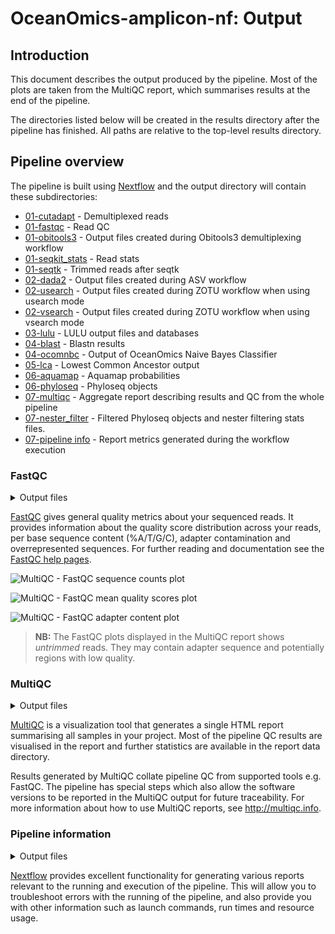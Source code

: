 # OceanOmics-amplicon-nf: Output

## Introduction

This document describes the output produced by the pipeline. Most of the plots are taken from the MultiQC report, which summarises results at the end of the pipeline.

The directories listed below will be created in the results directory after the pipeline has finished. All paths are relative to the top-level results directory.

## Pipeline overview

The pipeline is built using [Nextflow](https://www.nextflow.io/) and the output directory will contain these subdirectories:

- [01-cutadapt](#cutadapt) - Demultiplexed reads
- [01-fastqc](#fastqc) - Read QC
- [01-obitools3](#obitools3) - Output files created during Obitools3 demultiplexing workflow
- [01-seqkit_stats](#seqkit_stats) - Read stats
- [01-seqtk](#seqtk) - Trimmed reads after seqtk
- [02-dada2](#dada2) - Output files created during ASV workflow
- [02-usearch](#usearch) - Output files created during ZOTU workflow when using usearch mode
- [02-vsearch](#vsearch) - Output files created during ZOTU workflow when using vsearch mode
- [03-lulu](#lulu) - LULU output files and databases
- [04-blast](#blast) - Blastn results
- [04-ocomnbc](#ocomnbc) - Output of OceanOmics Naive Bayes Classifier
- [05-lca](#lca) - Lowest Common Ancestor output
- [06-aquamap](#aquamap) - Aquamap probabilities
- [06-phyloseq](#phyloseq) - Phyloseq objects
- [07-multiqc](#multiqc) - Aggregate report describing results and QC from the whole pipeline
- [07-nester_filter](#nester_filter) - Filtered Phyloseq objects and nester filtering stats files.
- [07-pipeline info](#pipeline-info) - Report metrics generated during the workflow execution

### FastQC

<details markdown="1">
<summary>Output files</summary>

- `fastqc/`
  - `*_fastqc.html`: FastQC report containing quality metrics.
  - `*_fastqc.zip`: Zip archive containing the FastQC report, tab-delimited data file and plot images.

</details>

[FastQC](http://www.bioinformatics.babraham.ac.uk/projects/fastqc/) gives general quality metrics about your sequenced reads. It provides information about the quality score distribution across your reads, per base sequence content (%A/T/G/C), adapter contamination and overrepresented sequences. For further reading and documentation see the [FastQC help pages](http://www.bioinformatics.babraham.ac.uk/projects/fastqc/Help/).

![MultiQC - FastQC sequence counts plot](images/mqc_fastqc_counts.png)

![MultiQC - FastQC mean quality scores plot](images/mqc_fastqc_quality.png)

![MultiQC - FastQC adapter content plot](images/mqc_fastqc_adapter.png)

> **NB:** The FastQC plots displayed in the MultiQC report shows _untrimmed_ reads. They may contain adapter sequence and potentially regions with low quality.

### MultiQC

<details markdown="1">
<summary>Output files</summary>

- `multiqc/`
  - `multiqc_report.html`: a standalone HTML file that can be viewed in your web browser.
  - `multiqc_data/`: directory containing parsed statistics from the different tools used in the pipeline.
  - `multiqc_plots/`: directory containing static images from the report in various formats.

</details>

[MultiQC](http://multiqc.info) is a visualization tool that generates a single HTML report summarising all samples in your project. Most of the pipeline QC results are visualised in the report and further statistics are available in the report data directory.

Results generated by MultiQC collate pipeline QC from supported tools e.g. FastQC. The pipeline has special steps which also allow the software versions to be reported in the MultiQC output for future traceability. For more information about how to use MultiQC reports, see <http://multiqc.info>.

### Pipeline information

<details markdown="1">
<summary>Output files</summary>

- `pipeline_info/`
  - Reports generated by Nextflow: `execution_report.html`, `execution_timeline.html`, `execution_trace.txt` and `pipeline_dag.dot`/`pipeline_dag.svg`.
  - Reports generated by the pipeline: `pipeline_report.html`, `pipeline_report.txt` and `software_versions.yml`. The `pipeline_report*` files will only be present if the `--email` / `--email_on_fail` parameter's are used when running the pipeline.
  - Reformatted samplesheet files used as input to the pipeline: `samplesheet.valid.csv`.

</details>

[Nextflow](https://www.nextflow.io/docs/latest/tracing.html) provides excellent functionality for generating various reports relevant to the running and execution of the pipeline. This will allow you to troubleshoot errors with the running of the pipeline, and also provide you with other information such as launch commands, run times and resource usage.
